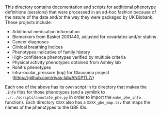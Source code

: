 This directory contains documentation and scripts for additional phenotype definitions (sessions) that were processed in an ad-hoc fashion because of the nature of the data and/or the way they were packaged by UK Biobank. These projects include:

- Additional medication information
- Biomarkers from Basket 2001440, adjusted for covariates and/or statins
- Cancer diagnoses
- Clinical breathing Indices
- Phenotypes indicative of family history
- High-confidence phenotypes verified by multiple criteria
- Physical activity phenotypes obtained from Ashley lab
- Rohit's phenotypes
- Intra-ocular_pressure (iop) for Glaucoma project (https://github.com/rivas-lab/ANGPTL7/)

Each one of the above has its own script in its directory that makes the `.info` files for those phenotypes (and a symlink to `../../scripts/annotate_phe.py` in order to import the `make_phe_info` function). Each directory `XXXX` also has a `XXXX_gbe_map.tsv` that maps the names of the phenotypes to the GBE IDs.

